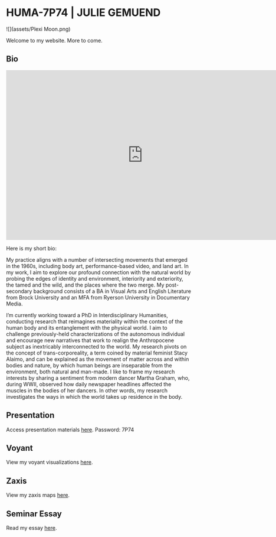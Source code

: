 # HUMA-7P74 | JULIE GEMUEND

![](assets/Plexi Moon.png)

Welcome to my website. More to come.

## Bio

<iframe src="https://player.vimeo.com/video/414541630?loop=1&title=0&byline=0&portrait=0" width="740" height="460" frameborder="0" allow="autoplay; fullscreen" allowfullscreen></iframe>

Here is my short bio:

My practice aligns with a number of intersecting movements that emerged in the 1960s, including body art, performance-based video, and land art. In my work, I aim to explore our profound connection with the natural world by probing the edges of identity and environment, interiority and exteriority, the tamed and the wild, and the places where the two merge. My post-secondary background consists of a BA in Visual Arts and English Literature from Brock University and an MFA from Ryerson University in Documentary Media.

I’m currently working toward a PhD in Interdisciplinary Humanities, conducting research that reimagines materiality within the context of the human body and its entanglement with the physical world. I aim to challenge previously-held characterizations of the autonomous individual and encourage new narratives that work to realign the Anthropocene subject as inextricably interconnected to the world. My research pivots on the concept of trans-corporeality, a term coined by material feminist Stacy Alaimo, and can be explained as the movement of matter across and within bodies and nature, by which human beings are inseparable from the environment, both natural and man-made. I like to frame my research interests by sharing a sentiment from modern dancer Martha Graham, who, during WWII, observed how daily newspaper headlines affected the muscles in the bodies of her dancers. In other words, my research investigates the ways in which the world takes up residence in the body.

## Presentation

Access presentation materials [here](https://vimeo.com/474474804/11b8e7e857).
Password: 7P74

## Voyant

View my voyant visualizations [here](Voyant).

## Zaxis

View my zaxis maps [here](zaxis).

## Seminar Essay

Read my essay [here](essay).
